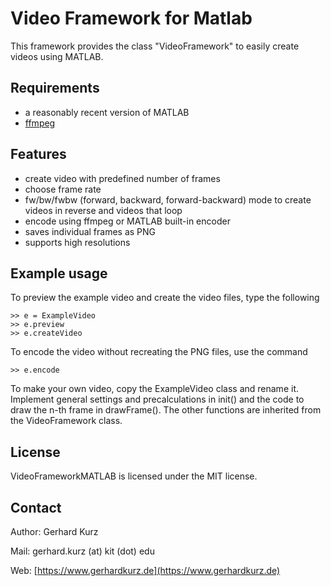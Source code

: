 Video Framework for Matlab
==========================

This framework provides the class "VideoFramework" to easily create videos using MATLAB.

Requirements
------------

  * a reasonably recent version of MATLAB
  * [ffmpeg](https://www.ffmpeg.org/)

Features
--------

  * create video with predefined number of frames
  * choose frame rate
  * fw/bw/fwbw (forward, backward, forward-backward) mode to create videos in reverse and videos that loop
  * encode using ffmpeg or MATLAB built-in encoder
  * saves individual frames as PNG
  * supports high resolutions

Example usage
-------------
To preview the example video and create the video files, type the following

	>> e = ExampleVideo
	>> e.preview
	>> e.createVideo

To encode the video without recreating the PNG files, use the command

	>> e.encode

To make your own video, copy the ExampleVideo class and rename it. Implement general settings and precalculations in init() and the code to draw the n-th frame in drawFrame(). The other functions are inherited from the VideoFramework class.

License
-------

VideoFrameworkMATLAB is licensed under the MIT license.

Contact
-------

Author: Gerhard Kurz

Mail: gerhard.kurz (at) kit (dot) edu

Web: [https://www.gerhardkurz.de](https://www.gerhardkurz.de)

